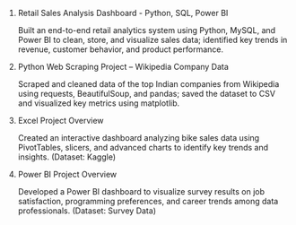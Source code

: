1. Retail Sales Analysis Dashboard - Python, SQL, Power BI
   
   Built an end-to-end retail analytics system using Python, MySQL, and Power BI to clean, store, and visualize sales data; identified key trends in revenue, customer behavior, and product performance.

   
3. Python Web Scraping Project – Wikipedia Company Data

   Scraped and cleaned data of the top Indian companies from Wikipedia using requests, BeautifulSoup, and pandas; saved the dataset to CSV and visualized key metrics using matplotlib.

   
4. Excel Project Overview
   
   Created an interactive dashboard analyzing bike sales data using PivotTables, slicers, and advanced charts to identify key trends and insights. (Dataset: Kaggle)

   
5. Power BI Project Overview

   Developed a Power BI dashboard to visualize survey results on job satisfaction, programming preferences, and career trends among data professionals. (Dataset: Survey Data)
   




    
    
    
    
